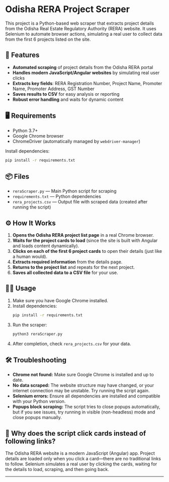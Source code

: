 # Odisha RERA Project Scraper

This project is a Python-based web scraper that extracts project details from the Odisha Real Estate Regulatory Authority (RERA) website. It uses Selenium to automate browser actions, simulating a real user to collect data from the first 6 projects listed on the site.

## 🚀 Features
- **Automated scraping** of project details from the Odisha RERA portal
- **Handles modern JavaScript/Angular websites** by simulating real user clicks
- **Extracts key fields**: RERA Registration Number, Project Name, Promoter Name, Promoter Address, GST Number
- **Saves results to CSV** for easy analysis or reporting
- **Robust error handling** and waits for dynamic content

## 🖥️ Requirements
- Python 3.7+
- Google Chrome browser
- ChromeDriver (automatically managed by `webdriver-manager`)

Install dependencies:
```bash
pip install -r requirements.txt
```

## 📦 Files
- `reraScraper.py` — Main Python script for scraping
- `requirements.txt` — Python dependencies
- `rera_projects.csv` — Output file with scraped data (created after running the script)

## ⚙️ How It Works
1. **Opens the Odisha RERA project list page** in a real Chrome browser.
2. **Waits for the project cards to load** (since the site is built with Angular and loads content dynamically).
3. **Clicks on each of the first 6 project cards** to open their details (just like a human would).
4. **Extracts required information** from the details page.
5. **Returns to the project list** and repeats for the next project.
6. **Saves all collected data to a CSV file** for your use.

## 🏃‍♂️ Usage
1. Make sure you have Google Chrome installed.
2. Install dependencies:
   ```bash
   pip install -r requirements.txt
   ```
3. Run the scraper:
   ```bash
   python3 reraScraper.py
   ```
4. After completion, check `rera_projects.csv` for your data.

## 🛠️ Troubleshooting
- **Chrome not found:** Make sure Google Chrome is installed and up to date.
- **No data scraped:** The website structure may have changed, or your internet connection may be unstable. Try running the script again.
- **Selenium errors:** Ensure all dependencies are installed and compatible with your Python version.
- **Popups block scraping:** The script tries to close popups automatically, but if you see issues, try running in visible (non-headless) mode and close popups manually.

## 🤔 Why does the script click cards instead of following links?
The Odisha RERA website is a modern JavaScript (Angular) app. Project details are loaded only when you click a card—there are no traditional links to follow. Selenium simulates a real user by clicking the cards, waiting for the details to load, scraping, and then going back.


---
 